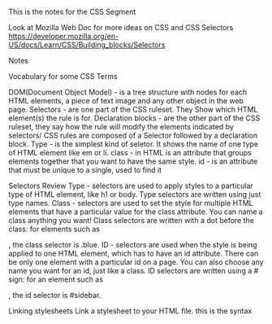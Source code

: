 This is the notes for the CSS Segment

Look at Mozilla Web Doc for more ideas on CSS and CSS Selectors https://developer.mozilla.org/en-US/docs/Learn/CSS/Building_blocks/Selectors

Notes

Vocabulary for some CSS Terms

DOM(Document Object Model) - is a tree structure with nodes for each HTML elements, a piece of text image and any other object in the web page.
Selectors - are one part of the CSS ruleset. They Show which HTML element(s) the rule is for.
Declaration blocks - are the other part of the CSS ruleset, they say how the rule will modify the elements indicated by selectors/
CSS rules are composed of a Selector followed by a declaration block.
Type - is the simplest kind of seletor. It shows the name of one type of HTML element like em or li.
class - in HTML is an attribute that groups elements together that you want to have the same style.
id - is an attribute that must be unique to a single, used to find it 

Selectors Review
Type - selectors  are used to apply styles to a particular type of HTML element, like h1 or body. Type selectors are written using just type names.
Class - selectors are used to set the style for multiple HTML elements that have a particular value for the class attribute. You can name a class anything you want! Class selectors are written with a dot before the class: for elements such as <p class="blue">, the class selector is .blue.
ID - selectors are used when the style is being applied to one HTML element, which has to have an id attribute. There can be only one element with a particular id on a page. You can also choose any name you want for an id, just like a class. ID selectors are written using a # sign: for an element such as <div id="sidebar">, the id selector is #sidebar.

Linking stylesheets
Link a stylesheet to your HTML file.
this is the syntax
<link rel="stylesheet" href="style.css">
